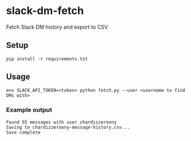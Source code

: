 # slack-dm-fetch
Fetch Slack DM history and export to CSV

## Setup
`pip install -r requirements.txt`

## Usage
`env SLACK_API_TOKEN=<token> python fetch.py --user <username to find DMs with>`

### Example output
```
Found 55 messages with user chardizzeroony
Saving to chardizzeroony-message-history.csv...
Save complete
```
